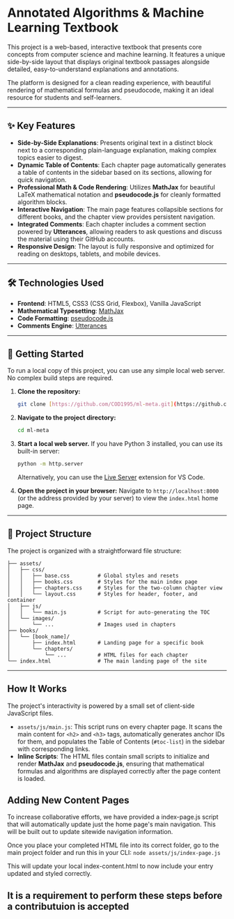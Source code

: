 # Annotated Algorithms & Machine Learning Textbook

This project is a web-based, interactive textbook that presents core concepts from computer science and machine learning. It features a unique side-by-side layout that displays original textbook passages alongside detailed, easy-to-understand explanations and annotations.

The platform is designed for a clean reading experience, with beautiful rendering of mathematical formulas and pseudocode, making it an ideal resource for students and self-learners.

---

## ✨ Key Features

* **Side-by-Side Explanations**: Presents original text in a distinct block next to a corresponding plain-language explanation, making complex topics easier to digest.
* **Dynamic Table of Contents**: Each chapter page automatically generates a table of contents in the sidebar based on its sections, allowing for quick navigation.
* **Professional Math & Code Rendering**: Utilizes **MathJax** for beautiful LaTeX mathematical notation and **pseudocode.js** for cleanly formatted algorithm blocks.
* **Interactive Navigation**: The main page features collapsible sections for different books, and the chapter view provides persistent navigation.
* **Integrated Comments**: Each chapter includes a comment section powered by **Utterances**, allowing readers to ask questions and discuss the material using their GitHub accounts.
* **Responsive Design**: The layout is fully responsive and optimized for reading on desktops, tablets, and mobile devices.

---

## 🛠️ Technologies Used

* **Frontend**: HTML5, CSS3 (CSS Grid, Flexbox), Vanilla JavaScript
* **Mathematical Typesetting**: [MathJax](https://www.mathjax.org/)
* **Code Formatting**: [pseudocode.js](https://github.com/SaswatPadhi/pseudocode.js)
* **Comments Engine**: [Utterances](https://utteranc.es/)

---

## 🚀 Getting Started

To run a local copy of this project, you can use any simple local web server. No complex build steps are required.

1.  **Clone the repository:**
    ```sh
    git clone [https://github.com/COD1995/ml-meta.git](https://github.com/COD1995/ml-meta.git)
    ```

2.  **Navigate to the project directory:**
    ```sh
    cd ml-meta
    ```

3.  **Start a local web server.**
    If you have Python 3 installed, you can use its built-in server:
    ```sh
    python -m http.server
    ```
    Alternatively, you can use the [Live Server](https://marketplace.visualstudio.com/items?itemName=ritwickdey.LiveServer) extension for VS Code.

4.  **Open the project in your browser:**
    Navigate to `http://localhost:8000` (or the address provided by your server) to view the `index.html` home page.

---

## 📂 Project Structure

The project is organized with a straightforward file structure:

```
├── assets/
│   ├── css/
│   │   ├── base.css         # Global styles and resets
│   │   ├── books.css        # Styles for the main index page
│   │   ├── chapters.css     # Styles for the two-column chapter view
│   │   └── layout.css       # Styles for header, footer, and container
│   ├── js/
│   │   └── main.js          # Script for auto-generating the TOC
│   └── images/
│       └── ...              # Images used in chapters
├── books/
│   └── [book_name]/
│       ├── index.html       # Landing page for a specific book
│       └── chapters/
│           └── ...          # HTML files for each chapter
└── index.html               # The main landing page of the site

```
---

## How It Works

The project's interactivity is powered by a small set of client-side JavaScript files.

* `assets/js/main.js`: This script runs on every chapter page. It scans the main content for `<h2>` and `<h3>` tags, automatically generates anchor IDs for them, and populates the Table of Contents (`#toc-list`) in the sidebar with corresponding links.
* **Inline Scripts**: The HTML files contain small scripts to initialize and render **MathJax** and **pseudocode.js**, ensuring that mathematical formulas and algorithms are displayed correctly after the page content is loaded.

## Adding New Content Pages

To increase collaborative efforts, we have provided a index-page.js script that will automatically update just the home page's main navigation. This will be built out to update sitewide navigation information. 

Once you place your completed HTML file into its correct folder, go to the main project folder and run this in your CLI: `node assets/js/index-page.js`

This will update your local index-content.html to now include your entry updated and styled correctly. 

## It is a requirement to perform these steps before a contributuion is accepted
